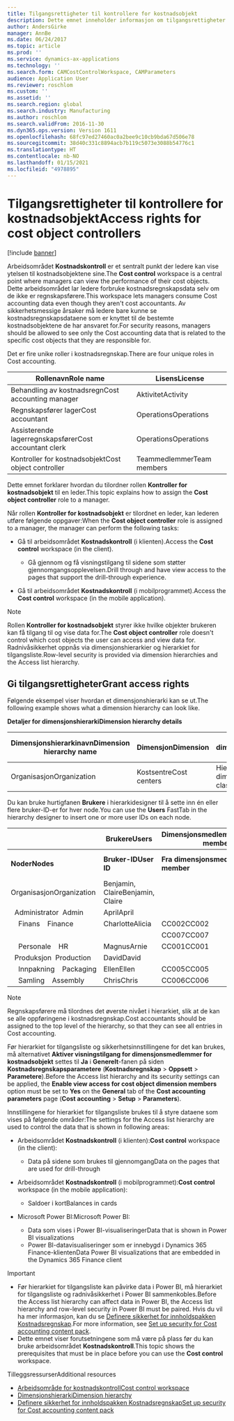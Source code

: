 ```yaml
---
title: Tilgangsrettigheter til kontrollere for kostnadsobjekt
description: Dette emnet inneholder informasjon om tilgangsrettigheter for kontrollere for kostnadsobjekt.
author: AndersGirke
manager: AnnBe
ms.date: 06/24/2017
ms.topic: article
ms.prod: ''
ms.service: dynamics-ax-applications
ms.technology: ''
ms.search.form: CAMCostControlWorkspace, CAMParameters
audience: Application User
ms.reviewer: roschlom
ms.custom: ''
ms.assetid: ''
ms.search.region: global
ms.search.industry: Manufacturing
ms.author: roschlom
ms.search.validFrom: 2016-11-30
ms.dyn365.ops.version: Version 1611
ms.openlocfilehash: 68fc97ed27460ac0a2bee9c10cb9bda67d506e78
ms.sourcegitcommit: 38d40c331c8894acb7b119c5073e3088b54776c1
ms.translationtype: HT
ms.contentlocale: nb-NO
ms.lasthandoff: 01/15/2021
ms.locfileid: "4978895"
---
```

# <a name="access-rights-for-cost-object-controllers"></a><span data-ttu-id="fd7d8-103">Tilgangsrettigheter til kontrollere for kostnadsobjekt</span><span class="sxs-lookup"><span data-stu-id="fd7d8-103">Access rights for cost object controllers</span></span>

[!include [banner](../includes/banner.md)]

<span data-ttu-id="fd7d8-104">Arbeidsområdet **Kostnadskontroll** er et sentralt punkt der ledere kan vise ytelsen til kostnadsobjektene sine.</span><span class="sxs-lookup"><span data-stu-id="fd7d8-104">The **Cost control** workspace is a central point where managers can view the performance of their cost objects.</span></span> <span data-ttu-id="fd7d8-105">Dette arbeidsområdet lar ledere forbruke kostnadsregnskapsdata selv om de ikke er regnskapsførere.</span><span class="sxs-lookup"><span data-stu-id="fd7d8-105">This workspace lets managers consume Cost accounting data even though they aren't cost accountants.</span></span> <span data-ttu-id="fd7d8-106">Av sikkerhetsmessige årsaker må ledere bare kunne se kostnadsregnskapsdataene som er knyttet til de bestemte kostnadsobjektene de har ansvaret for.</span><span class="sxs-lookup"><span data-stu-id="fd7d8-106">For security reasons, managers should be allowed to see only the Cost accounting data that is related to the specific cost objects that they are responsible for.</span></span>

<span data-ttu-id="fd7d8-107">Det er fire unike roller i kostnadsregnskap.</span><span class="sxs-lookup"><span data-stu-id="fd7d8-107">There are four unique roles in Cost accounting.</span></span>

| <span data-ttu-id="fd7d8-108">Rollenavn</span><span class="sxs-lookup"><span data-stu-id="fd7d8-108">Role name</span></span>               | <span data-ttu-id="fd7d8-109">Lisens</span><span class="sxs-lookup"><span data-stu-id="fd7d8-109">License</span></span>      |
|-------------------------|--------------|
| <span data-ttu-id="fd7d8-110">Behandling av kostnadsregn</span><span class="sxs-lookup"><span data-stu-id="fd7d8-110">Cost accounting manager</span></span> | <span data-ttu-id="fd7d8-111">Aktivitet</span><span class="sxs-lookup"><span data-stu-id="fd7d8-111">Activity</span></span>     |
| <span data-ttu-id="fd7d8-112">Regnskapsfører lager</span><span class="sxs-lookup"><span data-stu-id="fd7d8-112">Cost accountant</span></span>         | <span data-ttu-id="fd7d8-113">Operations</span><span class="sxs-lookup"><span data-stu-id="fd7d8-113">Operations</span></span>   |
| <span data-ttu-id="fd7d8-114">Assisterende lagerregnskapsfører</span><span class="sxs-lookup"><span data-stu-id="fd7d8-114">Cost accountant clerk</span></span>   | <span data-ttu-id="fd7d8-115">Operations</span><span class="sxs-lookup"><span data-stu-id="fd7d8-115">Operations</span></span>   |
| <span data-ttu-id="fd7d8-116">Kontroller for kostnadsobjekt</span><span class="sxs-lookup"><span data-stu-id="fd7d8-116">Cost object controller</span></span>  | <span data-ttu-id="fd7d8-117">Teammedlemmer</span><span class="sxs-lookup"><span data-stu-id="fd7d8-117">Team members</span></span> |

<span data-ttu-id="fd7d8-118">Dette emnet forklarer hvordan du tilordner rollen **Kontroller for kostnadsobjekt** til en leder.</span><span class="sxs-lookup"><span data-stu-id="fd7d8-118">This topic explains how to assign the **Cost object controller** role to a manager.</span></span>

<span data-ttu-id="fd7d8-119">Når rollen **Kontroller for kostnadsobjekt** er tilordnet en leder, kan lederen utføre følgende oppgaver:</span><span class="sxs-lookup"><span data-stu-id="fd7d8-119">When the **Cost object controller** role is assigned to a manager, the manager can perform the following tasks:</span></span>

- <span data-ttu-id="fd7d8-120">Gå til arbeidsområdet **Kostnadskontroll** (i klienten).</span><span class="sxs-lookup"><span data-stu-id="fd7d8-120">Access the **Cost control** workspace (in the client).</span></span>

    - <span data-ttu-id="fd7d8-121">Gå gjennom og få visningstilgang til sidene som støtter gjennomgangsopplevelsen.</span><span class="sxs-lookup"><span data-stu-id="fd7d8-121">Drill through and have view access to the pages that support the drill-through experience.</span></span>

- <span data-ttu-id="fd7d8-122">Gå til arbeidsområdet **Kostnadskontroll** (i mobilprogrammet).</span><span class="sxs-lookup"><span data-stu-id="fd7d8-122">Access the **Cost control** workspace (in the mobile application).</span></span>

> [!NOTE]
> <span data-ttu-id="fd7d8-123">Rollen **Kontroller for kostnadsobjekt** styrer ikke hvilke objekter brukeren kan få tilgang til og vise data for.</span><span class="sxs-lookup"><span data-stu-id="fd7d8-123">The **Cost object controller** role doesn't control which cost objects the user can access and view data for.</span></span> <span data-ttu-id="fd7d8-124">Radnivåsikkerhet oppnås via dimensjonshierarkier og hierarkiet for tilgangsliste.</span><span class="sxs-lookup"><span data-stu-id="fd7d8-124">Row-level security is provided via dimension hierarchies and the Access list hierarchy.</span></span>

## <a name="grant-access-rights"></a><span data-ttu-id="fd7d8-125">Gi tilgangsrettigheter</span><span class="sxs-lookup"><span data-stu-id="fd7d8-125">Grant access rights</span></span>
<span data-ttu-id="fd7d8-126">Følgende eksempel viser hvordan et dimensjonshierarki kan se ut.</span><span class="sxs-lookup"><span data-stu-id="fd7d8-126">The following example shows what a dimension hierarchy can look like.</span></span>

<span data-ttu-id="fd7d8-127">**Detaljer for dimensjonshierarki**</span><span class="sxs-lookup"><span data-stu-id="fd7d8-127">**Dimension hierarchy details**</span></span>

| <span data-ttu-id="fd7d8-128">Dimensjonshierarkinavn</span><span class="sxs-lookup"><span data-stu-id="fd7d8-128">Dimension hierarchy name</span></span> | <span data-ttu-id="fd7d8-129">Dimensjon</span><span class="sxs-lookup"><span data-stu-id="fd7d8-129">Dimension</span></span>    | <span data-ttu-id="fd7d8-130">Navn på dimensjonshierarkitype</span><span class="sxs-lookup"><span data-stu-id="fd7d8-130">Dimension hierarchy type name</span></span>      | <span data-ttu-id="fd7d8-131">Hierarki for tilgangsliste</span><span class="sxs-lookup"><span data-stu-id="fd7d8-131">Access list hierarchy</span></span> |
|--------------------------|--------------|------------------------------------|-----------------------|
| <span data-ttu-id="fd7d8-132">Organisasjon</span><span class="sxs-lookup"><span data-stu-id="fd7d8-132">Organization</span></span>             | <span data-ttu-id="fd7d8-133">Kostsentre</span><span class="sxs-lookup"><span data-stu-id="fd7d8-133">Cost centers</span></span> | <span data-ttu-id="fd7d8-134">Hierarki for dimensjonsklassifisering</span><span class="sxs-lookup"><span data-stu-id="fd7d8-134">Dimension classification hierarchy</span></span> | <span data-ttu-id="fd7d8-135">**Ja**</span><span class="sxs-lookup"><span data-stu-id="fd7d8-135">**Yes**</span></span>               |

<span data-ttu-id="fd7d8-136">Du kan bruke hurtigfanen **Brukere** i hierarkidesigner til å sette inn én eller flere bruker-ID-er for hver node.</span><span class="sxs-lookup"><span data-stu-id="fd7d8-136">You can use the **Users** FastTab in the hierarchy designer to insert one or more user IDs on each node.</span></span>

|                                   | <span data-ttu-id="fd7d8-137">Brukere</span><span class="sxs-lookup"><span data-stu-id="fd7d8-137">Users</span></span>            | <span data-ttu-id="fd7d8-138">Dimensjonsmedlemsområder</span><span class="sxs-lookup"><span data-stu-id="fd7d8-138">Dimension member ranges</span></span>   |                         |
|-----------------------------------|------------------|---------------------------|-------------------------|
| <span data-ttu-id="fd7d8-139">**Noder**</span><span class="sxs-lookup"><span data-stu-id="fd7d8-139">**Nodes**</span></span>                         | <span data-ttu-id="fd7d8-140">**Bruker-ID**</span><span class="sxs-lookup"><span data-stu-id="fd7d8-140">**User ID**</span></span>      | <span data-ttu-id="fd7d8-141">**Fra dimensjonsmedlem**</span><span class="sxs-lookup"><span data-stu-id="fd7d8-141">**From dimension member**</span></span> | <span data-ttu-id="fd7d8-142">**Til dimensjonsmedlem**</span><span class="sxs-lookup"><span data-stu-id="fd7d8-142">**To dimension member**</span></span> |
| <span data-ttu-id="fd7d8-143">Organisasjon</span><span class="sxs-lookup"><span data-stu-id="fd7d8-143">Organization</span></span>                      | <span data-ttu-id="fd7d8-144">Benjamin, Claire</span><span class="sxs-lookup"><span data-stu-id="fd7d8-144">Benjamin, Claire</span></span> |                           |                         |
| <span data-ttu-id="fd7d8-145">&nbsp;&nbsp;Administrator</span><span class="sxs-lookup"><span data-stu-id="fd7d8-145">&nbsp;&nbsp;Admin</span></span>                 | <span data-ttu-id="fd7d8-146">April</span><span class="sxs-lookup"><span data-stu-id="fd7d8-146">April</span></span>            |                           |                         |
| <span data-ttu-id="fd7d8-147">&nbsp;&nbsp;&nbsp;&nbsp;Finans</span><span class="sxs-lookup"><span data-stu-id="fd7d8-147">&nbsp;&nbsp;&nbsp;&nbsp;Finance</span></span>   | <span data-ttu-id="fd7d8-148">Charlotte</span><span class="sxs-lookup"><span data-stu-id="fd7d8-148">Alicia</span></span>           | <span data-ttu-id="fd7d8-149">CC002</span><span class="sxs-lookup"><span data-stu-id="fd7d8-149">CC002</span></span>                     | <span data-ttu-id="fd7d8-150">CC003</span><span class="sxs-lookup"><span data-stu-id="fd7d8-150">CC003</span></span>                   |
|                                   |                  | <span data-ttu-id="fd7d8-151">CC007</span><span class="sxs-lookup"><span data-stu-id="fd7d8-151">CC007</span></span>                     | <span data-ttu-id="fd7d8-152">CC007</span><span class="sxs-lookup"><span data-stu-id="fd7d8-152">CC007</span></span>                   |
| <span data-ttu-id="fd7d8-153">&nbsp;&nbsp;&nbsp;&nbsp;Personale</span><span class="sxs-lookup"><span data-stu-id="fd7d8-153">&nbsp;&nbsp;&nbsp;&nbsp;HR</span></span>        | <span data-ttu-id="fd7d8-154">Magnus</span><span class="sxs-lookup"><span data-stu-id="fd7d8-154">Arnie</span></span>            | <span data-ttu-id="fd7d8-155">CC001</span><span class="sxs-lookup"><span data-stu-id="fd7d8-155">CC001</span></span>                     | <span data-ttu-id="fd7d8-156">CC001</span><span class="sxs-lookup"><span data-stu-id="fd7d8-156">CC001</span></span>                   |
| <span data-ttu-id="fd7d8-157">&nbsp;&nbsp;Produksjon</span><span class="sxs-lookup"><span data-stu-id="fd7d8-157">&nbsp;&nbsp;Production</span></span>            | <span data-ttu-id="fd7d8-158">David</span><span class="sxs-lookup"><span data-stu-id="fd7d8-158">David</span></span>            |                           |                         |
| <span data-ttu-id="fd7d8-159">&nbsp;&nbsp;&nbsp;&nbsp;Innpakning</span><span class="sxs-lookup"><span data-stu-id="fd7d8-159">&nbsp;&nbsp;&nbsp;&nbsp;Packaging</span></span> | <span data-ttu-id="fd7d8-160">Ellen</span><span class="sxs-lookup"><span data-stu-id="fd7d8-160">Ellen</span></span>            | <span data-ttu-id="fd7d8-161">CC005</span><span class="sxs-lookup"><span data-stu-id="fd7d8-161">CC005</span></span>                     | <span data-ttu-id="fd7d8-162">CC005</span><span class="sxs-lookup"><span data-stu-id="fd7d8-162">CC005</span></span>                   |
| <span data-ttu-id="fd7d8-163">&nbsp;&nbsp;&nbsp;&nbsp;Samling</span><span class="sxs-lookup"><span data-stu-id="fd7d8-163">&nbsp;&nbsp;&nbsp;&nbsp;Assembly</span></span>  | <span data-ttu-id="fd7d8-164">Chris</span><span class="sxs-lookup"><span data-stu-id="fd7d8-164">Chris</span></span>            | <span data-ttu-id="fd7d8-165">CC006</span><span class="sxs-lookup"><span data-stu-id="fd7d8-165">CC006</span></span>                     | <span data-ttu-id="fd7d8-166">CC006</span><span class="sxs-lookup"><span data-stu-id="fd7d8-166">CC006</span></span>                   |

> [!NOTE]
> <span data-ttu-id="fd7d8-167">Regnskapsførere må tilordnes det øverste nivået i hierarkiet, slik at de kan se alle oppføringene i kostnadsregnskap.</span><span class="sxs-lookup"><span data-stu-id="fd7d8-167">Cost accountants should be assigned to the top level of the hierarchy, so that they can see all entries in Cost accounting.</span></span>

<span data-ttu-id="fd7d8-168">Før hierarkiet for tilgangsliste og sikkerhetsinnstillingene for det kan brukes, må alternativet **Aktiver visningstilgang for dimensjonsmedlemmer for kostnadsobjekt** settes til **Ja** i **Generelt**-fanen på siden **Kostnadsregnskapsparametere** (**Kostnadsregnskap** > **Oppsett** > **Parametere**).</span><span class="sxs-lookup"><span data-stu-id="fd7d8-168">Before the Access list hierarchy and its security settings can be applied, the **Enable view access for cost object dimension members** option must be set to **Yes** on the **General** tab of the **Cost accounting parameters** page (**Cost accounting** > **Setup** > **Parameters**).</span></span>

<span data-ttu-id="fd7d8-169">Innstillingene for hierarkiet for tilgangsliste brukes til å styre dataene som vises på følgende områder:</span><span class="sxs-lookup"><span data-stu-id="fd7d8-169">The settings for the Access list hierarchy are used to control the data that is shown in following areas:</span></span>

- <span data-ttu-id="fd7d8-170">Arbeidsområdet **Kostnadskontroll** (i klienten):</span><span class="sxs-lookup"><span data-stu-id="fd7d8-170">**Cost control** workspace (in the client):</span></span>

    - <span data-ttu-id="fd7d8-171">Data på sidene som brukes til gjennomgang</span><span class="sxs-lookup"><span data-stu-id="fd7d8-171">Data on the pages that are used for drill-through</span></span>

- <span data-ttu-id="fd7d8-172">Arbeidsområdet **Kostnadskontroll** (i mobilprogrammet):</span><span class="sxs-lookup"><span data-stu-id="fd7d8-172">**Cost control** workspace (in the mobile application):</span></span>

    - <span data-ttu-id="fd7d8-173">Saldoer i kort</span><span class="sxs-lookup"><span data-stu-id="fd7d8-173">Balances in cards</span></span>

- <span data-ttu-id="fd7d8-174">Microsoft Power BI:</span><span class="sxs-lookup"><span data-stu-id="fd7d8-174">Microsoft Power BI:</span></span>

    - <span data-ttu-id="fd7d8-175">Data som vises i Power BI-visualiseringer</span><span class="sxs-lookup"><span data-stu-id="fd7d8-175">Data that is shown in Power BI visualizations</span></span>
    - <span data-ttu-id="fd7d8-176">Power BI-datavisualiseringer som er innebygd i Dynamics 365 Finance-klienten</span><span class="sxs-lookup"><span data-stu-id="fd7d8-176">Data Power BI visualizations that are embedded in the Dynamics 365 Finance client</span></span>

> [!IMPORTANT]
> - <span data-ttu-id="fd7d8-177">Før hierarkiet for tilgangsliste kan påvirke data i Power BI, må hierarkiet for tilgangsliste og radnivåsikkerhet i Power BI sammenkobles.</span><span class="sxs-lookup"><span data-stu-id="fd7d8-177">Before the Access list hierarchy can affect data in Power BI, the Access list hierarchy and row-level security in Power BI must be paired.</span></span> <span data-ttu-id="fd7d8-178">Hvis du vil ha mer informasjon, kan du se [Definere sikkerhet for innholdspakken Kostnadsregnskap](../../dev-itpro/analytics/setup-security-cost-accounting-content-pack.md).</span><span class="sxs-lookup"><span data-stu-id="fd7d8-178">For more information, see [Set up security for Cost accounting content pack](../../dev-itpro/analytics/setup-security-cost-accounting-content-pack.md).</span></span>
> - <span data-ttu-id="fd7d8-179">Dette emnet viser forutsetningene som må være på plass før du kan bruke arbeidsområdet **Kostnadskontroll**.</span><span class="sxs-lookup"><span data-stu-id="fd7d8-179">This topic shows the prerequisites that must be in place before you can use the **Cost control** workspace.</span></span>

<span data-ttu-id="fd7d8-180">Tilleggsressurser</span><span class="sxs-lookup"><span data-stu-id="fd7d8-180">Additional resources</span></span>

- [<span data-ttu-id="fd7d8-181">Arbeidsområde for kostnadskontroll</span><span class="sxs-lookup"><span data-stu-id="fd7d8-181">Cost control workspace</span></span>](cost-control-workspace.md)
- [<span data-ttu-id="fd7d8-182">Dimensjonshierarki</span><span class="sxs-lookup"><span data-stu-id="fd7d8-182">Dimension hierarchy</span></span>](dimension-hierarchy.md)
- [<span data-ttu-id="fd7d8-183">Definere sikkerhet for innholdspakken Kostnadsregnskap</span><span class="sxs-lookup"><span data-stu-id="fd7d8-183">Set up security for Cost accounting content pack</span></span>](../../dev-itpro/analytics/setup-security-cost-accounting-content-pack.md)
